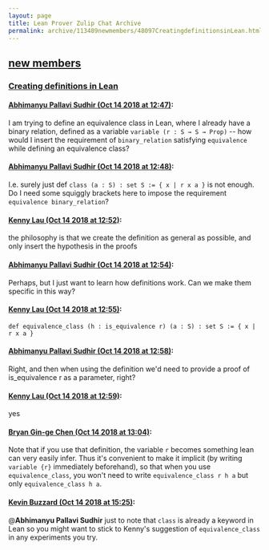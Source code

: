 ```yaml
---
layout: page
title: Lean Prover Zulip Chat Archive 
permalink: archive/113489newmembers/48097CreatingdefinitionsinLean.html
---
```


## [new members](index.html)
### [Creating definitions in Lean](48097CreatingdefinitionsinLean.html)

#### [Abhimanyu Pallavi Sudhir (Oct 14 2018 at 12:47)](https://leanprover.zulipchat.com/#narrow/stream/113489-new%20members/topic/Creating%20definitions%20in%20Lean/near/135772739):
I am trying to define an equivalence class in Lean, where I already have a binary relation, defined as a variable `variable (r : S → S → Prop)` -- how would I insert the requirement of `binary_relation` satisfying `equivalence` while defining an equivalence class?

#### [Abhimanyu Pallavi Sudhir (Oct 14 2018 at 12:48)](https://leanprover.zulipchat.com/#narrow/stream/113489-new%20members/topic/Creating%20definitions%20in%20Lean/near/135772781):
I.e. surely just def `class (a : S) : set S := { x | r x a }` is not enough. Do I need some squiggly brackets here to impose the requirement `equivalence binary_relation`?

#### [Kenny Lau (Oct 14 2018 at 12:52)](https://leanprover.zulipchat.com/#narrow/stream/113489-new%20members/topic/Creating%20definitions%20in%20Lean/near/135772896):
the philosophy is that we create the definition as general as possible, and only insert the hypothesis in the proofs

#### [Abhimanyu Pallavi Sudhir (Oct 14 2018 at 12:54)](https://leanprover.zulipchat.com/#narrow/stream/113489-new%20members/topic/Creating%20definitions%20in%20Lean/near/135772964):
Perhaps, but I just want to learn how definitions work. Can we make them specific in this way?

#### [Kenny Lau (Oct 14 2018 at 12:55)](https://leanprover.zulipchat.com/#narrow/stream/113489-new%20members/topic/Creating%20definitions%20in%20Lean/near/135772975):
`def equivalence_class (h : is_equivalence r) (a : S) : set S := { x | r x a }`

#### [Abhimanyu Pallavi Sudhir (Oct 14 2018 at 12:58)](https://leanprover.zulipchat.com/#narrow/stream/113489-new%20members/topic/Creating%20definitions%20in%20Lean/near/135773069):
Right, and then when using the definition we'd need to provide a proof of is_equivalence r as a parameter, right?

#### [Kenny Lau (Oct 14 2018 at 12:59)](https://leanprover.zulipchat.com/#narrow/stream/113489-new%20members/topic/Creating%20definitions%20in%20Lean/near/135773077):
yes

#### [Bryan Gin-ge Chen (Oct 14 2018 at 13:04)](https://leanprover.zulipchat.com/#narrow/stream/113489-new%20members/topic/Creating%20definitions%20in%20Lean/near/135773243):
Note that if you use that definition, the variable `r` becomes something lean can very easily infer. Thus it's convenient to make it implicit (by writing `variable {r}` immediately beforehand), so that when you use `equivalence_class`, you won't need to write `equivalence_class r h a` but only `equivalence_class h a`.

#### [Kevin Buzzard (Oct 14 2018 at 15:25)](https://leanprover.zulipchat.com/#narrow/stream/113489-new%20members/topic/Creating%20definitions%20in%20Lean/near/135777737):
@**Abhimanyu Pallavi Sudhir** just to note that `class` is already a keyword in Lean so you might want to stick to Kenny's suggestion of `equivalence_class` in any experiments you try.

